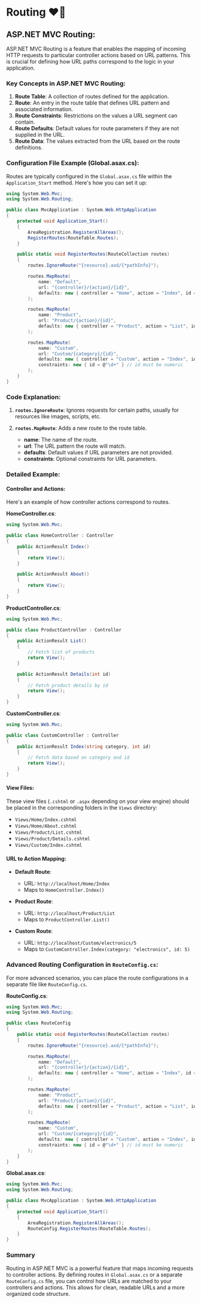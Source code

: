 # Routing ❤🚀

## **ASP.NET MVC Routing:**

ASP.NET MVC Routing is a feature that enables the mapping of incoming HTTP requests to particular controller actions based on URL patterns. This is crucial for defining how URL paths correspond to the logic in your application. 

### Key Concepts in ASP.NET MVC Routing:

1. **Route Table**: A collection of routes defined for the application.
2. **Route**: An entry in the route table that defines URL pattern and associated information.
3. **Route Constraints**: Restrictions on the values a URL segment can contain.
4. **Route Defaults**: Default values for route parameters if they are not supplied in the URL.
5. **Route Data**: The values extracted from the URL based on the route definitions.

### Configuration File Example (Global.asax.cs):

Routes are typically configured in the `Global.asax.cs` file within the `Application_Start` method. Here's how you can set it up:

```csharp
using System.Web.Mvc;
using System.Web.Routing;

public class MvcApplication : System.Web.HttpApplication
{
    protected void Application_Start()
    {
        AreaRegistration.RegisterAllAreas();
        RegisterRoutes(RouteTable.Routes);
    }

    public static void RegisterRoutes(RouteCollection routes)
    {
        routes.IgnoreRoute("{resource}.axd/{*pathInfo}");

        routes.MapRoute(
            name: "Default",
            url: "{controller}/{action}/{id}",
            defaults: new { controller = "Home", action = "Index", id = UrlParameter.Optional }
        );

        routes.MapRoute(
            name: "Product",
            url: "Product/{action}/{id}",
            defaults: new { controller = "Product", action = "List", id = UrlParameter.Optional }
        );

        routes.MapRoute(
            name: "Custom",
            url: "Custom/{category}/{id}",
            defaults: new { controller = "Custom", action = "Index", id = UrlParameter.Optional },
            constraints: new { id = @"\d+" } // id must be numeric
        );
    }
}
```

### Code Explanation:

1. **`routes.IgnoreRoute`**: Ignores requests for certain paths, usually for resources like images, scripts, etc.

2. **`routes.MapRoute`**: Adds a new route to the route table.
   - **name**: The name of the route.
   - **url**: The URL pattern the route will match.
   - **defaults**: Default values if URL parameters are not provided.
   - **constraints**: Optional constraints for URL parameters.

### Detailed Example:

#### Controller and Actions:

Here's an example of how controller actions correspond to routes.

**HomeController.cs**:
```csharp
using System.Web.Mvc;

public class HomeController : Controller
{
    public ActionResult Index()
    {
        return View();
    }

    public ActionResult About()
    {
        return View();
    }
}
```

**ProductController.cs**:
```csharp
using System.Web.Mvc;

public class ProductController : Controller
{
    public ActionResult List()
    {
        // Fetch list of products
        return View();
    }

    public ActionResult Details(int id)
    {
        // Fetch product details by id
        return View();
    }
}
```

**CustomController.cs**:
```csharp
using System.Web.Mvc;

public class CustomController : Controller
{
    public ActionResult Index(string category, int id)
    {
        // Fetch data based on category and id
        return View();
    }
}
```

#### View Files:

These view files (`.cshtml` or `.aspx` depending on your view engine) should be placed in the corresponding folders in the `Views` directory:

- `Views/Home/Index.cshtml`
- `Views/Home/About.cshtml`
- `Views/Product/List.cshtml`
- `Views/Product/Details.cshtml`
- `Views/Custom/Index.cshtml`

#### URL to Action Mapping:

- **Default Route**: 
  - URL: `http://localhost/Home/Index` 
  - Maps to `HomeController.Index()`
  
- **Product Route**: 
  - URL: `http://localhost/Product/List` 
  - Maps to `ProductController.List()`
  
- **Custom Route**: 
  - URL: `http://localhost/Custom/electronics/5` 
  - Maps to `CustomController.Index(category: "electronics", id: 5)`

### Advanced Routing Configuration in `RouteConfig.cs`:

For more advanced scenarios, you can place the route configurations in a separate file like `RouteConfig.cs`.

**RouteConfig.cs**:
```csharp
using System.Web.Mvc;
using System.Web.Routing;

public class RouteConfig
{
    public static void RegisterRoutes(RouteCollection routes)
    {
        routes.IgnoreRoute("{resource}.axd/{*pathInfo}");

        routes.MapRoute(
            name: "Default",
            url: "{controller}/{action}/{id}",
            defaults: new { controller = "Home", action = "Index", id = UrlParameter.Optional }
        );

        routes.MapRoute(
            name: "Product",
            url: "Product/{action}/{id}",
            defaults: new { controller = "Product", action = "List", id = UrlParameter.Optional }
        );

        routes.MapRoute(
            name: "Custom",
            url: "Custom/{category}/{id}",
            defaults: new { controller = "Custom", action = "Index", id = UrlParameter.Optional },
            constraints: new { id = @"\d+" } // id must be numeric
        );
    }
}
```

**Global.asax.cs**:
```csharp
using System.Web.Mvc;
using System.Web.Routing;

public class MvcApplication : System.Web.HttpApplication
{
    protected void Application_Start()
    {
        AreaRegistration.RegisterAllAreas();
        RouteConfig.RegisterRoutes(RouteTable.Routes);
    }
}
```

### Summary

Routing in ASP.NET MVC is a powerful feature that maps incoming requests to controller actions. By defining routes in `Global.asax.cs` or a separate `RouteConfig.cs` file, you can control how URLs are matched to your controllers and actions. This allows for clean, readable URLs and a more organized code structure.
